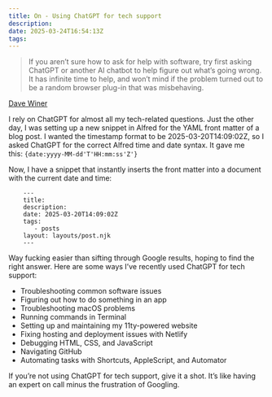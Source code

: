 ```yaml
---
title: On - Using ChatGPT for tech support
description:
date: 2025-03-24T16:54:13Z
tags:
---
```


> If you aren’t sure how to ask for help with software, try first asking ChatGPT or another AI chatbot to help figure out what’s going wrong. It has infinite time to help, and won’t mind if the problem turned out to be a random browser plug-in that was misbehaving.

[Dave Winer](http://scripting.com/2025/03/20/151234.html?title=usingChatgptForTechSupport)

I rely on ChatGPT for almost all my tech-related questions. Just the other day, I was setting up a new snippet in Alfred for the YAML front matter of a blog post. I wanted the timestamp format to be 2025-03-20T14:09:02Z, so I asked ChatGPT for the correct Alfred time and date syntax. It gave me this: `{date:yyyy-MM-dd'T'HH:mm:ss'Z'}`

Now, I have a snippet that instantly inserts the front matter into a document with the current date and time:

```
    ---
    title:
    description:
    date: 2025-03-20T14:09:02Z
    tags:
       - posts
    layout: layouts/post.njk
    ---
```

Way fucking easier than sifting through Google results, hoping to find the right answer. Here are some ways I’ve recently used ChatGPT for tech support:

-  Troubleshooting common software issues
-  Figuring out how to do something in an app
-  Troubleshooting macOS problems
-  Running commands in Terminal
-  Setting up and maintaining my 11ty-powered website
-  Fixing hosting and deployment issues with Netlify
-  Debugging HTML, CSS, and JavaScript
-  Navigating GitHub
-  Automating tasks with Shortcuts, AppleScript, and Automator

If you’re not using ChatGPT for tech support, give it a shot. It’s like having an expert on call minus the frustration of Googling.

